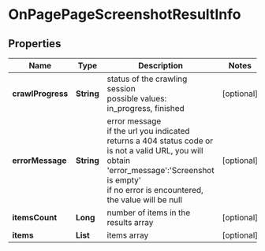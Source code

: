# OnPagePageScreenshotResultInfo


## Properties

| Name | Type | Description | Notes |
|------------ | ------------- | ------------- | -------------|
**crawlProgress** | **String** | status of the crawling session<br>possible values: in_progress, finished |[optional]|
**errorMessage** | **String** | error message<br>if the url you indicated returns a 404 status code or is not a valid URL, you will obtain 'error_message':'Screenshot is empty'<br>if no error is encountered, the value will be null |[optional]|
**itemsCount** | **Long** | number of items in the results array |[optional]|
**items** | **List<ScreenshotItem>** | items array |[optional]|
